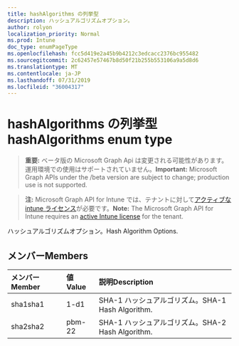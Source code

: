 ```yaml
---
title: hashAlgorithms の列挙型
description: ハッシュアルゴリズムオプション。
author: rolyon
localization_priority: Normal
ms.prod: Intune
doc_type: enumPageType
ms.openlocfilehash: fcc5d419e2a45b9b4212c3edcacc2376bc955482
ms.sourcegitcommit: 2c62457e57467b8d50f21b255b553106a9a5d8d6
ms.translationtype: MT
ms.contentlocale: ja-JP
ms.lasthandoff: 07/31/2019
ms.locfileid: "36004317"
---
```

# <a name="hashalgorithms-enum-type"></a><span data-ttu-id="936be-103">hashAlgorithms の列挙型</span><span class="sxs-lookup"><span data-stu-id="936be-103">hashAlgorithms enum type</span></span>

> <span data-ttu-id="936be-104">**重要:** ベータ版の Microsoft Graph Api は変更される可能性があります。運用環境での使用はサポートされていません。</span><span class="sxs-lookup"><span data-stu-id="936be-104">**Important:** Microsoft Graph APIs under the /beta version are subject to change; production use is not supported.</span></span>

> <span data-ttu-id="936be-105">**注:** Microsoft Graph API for Intune では、テナントに対して[アクティブな intune ライセンス](https://go.microsoft.com/fwlink/?linkid=839381)が必要です。</span><span class="sxs-lookup"><span data-stu-id="936be-105">**Note:** The Microsoft Graph API for Intune requires an [active Intune license](https://go.microsoft.com/fwlink/?linkid=839381) for the tenant.</span></span>

<span data-ttu-id="936be-106">ハッシュアルゴリズムオプション。</span><span class="sxs-lookup"><span data-stu-id="936be-106">Hash Algorithm Options.</span></span>

## <a name="members"></a><span data-ttu-id="936be-107">メンバー</span><span class="sxs-lookup"><span data-stu-id="936be-107">Members</span></span>
|<span data-ttu-id="936be-108">メンバー</span><span class="sxs-lookup"><span data-stu-id="936be-108">Member</span></span>|<span data-ttu-id="936be-109">値</span><span class="sxs-lookup"><span data-stu-id="936be-109">Value</span></span>|<span data-ttu-id="936be-110">説明</span><span class="sxs-lookup"><span data-stu-id="936be-110">Description</span></span>|
|:---|:---|:---|
|<span data-ttu-id="936be-111">sha1</span><span class="sxs-lookup"><span data-stu-id="936be-111">sha1</span></span>|<span data-ttu-id="936be-112">1-d</span><span class="sxs-lookup"><span data-stu-id="936be-112">1</span></span>|<span data-ttu-id="936be-113">SHA-1 ハッシュアルゴリズム。</span><span class="sxs-lookup"><span data-stu-id="936be-113">SHA-1 Hash Algorithm.</span></span>|
|<span data-ttu-id="936be-114">sha2</span><span class="sxs-lookup"><span data-stu-id="936be-114">sha2</span></span>|<span data-ttu-id="936be-115">pbm-2</span><span class="sxs-lookup"><span data-stu-id="936be-115">2</span></span>|<span data-ttu-id="936be-116">SHA-1 ハッシュアルゴリズム。</span><span class="sxs-lookup"><span data-stu-id="936be-116">SHA-2 Hash Algorithm.</span></span>|





